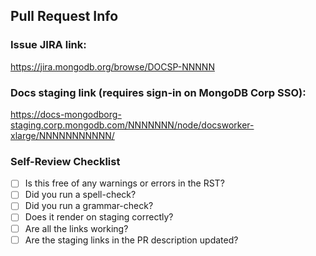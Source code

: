 ## Pull Request Info

### Issue JIRA link:
https://jira.mongodb.org/browse/DOCSP-NNNNN

### Docs staging link (requires sign-in on MongoDB Corp SSO):
https://docs-mongodborg-staging.corp.mongodb.com/NNNNNNN/node/docsworker-xlarge/NNNNNNNNNNN/

### Self-Review Checklist

- [ ] Is this free of any warnings or errors in the RST?
- [ ] Did you run a spell-check?
- [ ] Did you run a grammar-check?
- [ ] Does it render on staging correctly?
- [ ] Are all the links working?
- [ ] Are the staging links in the PR description updated?
